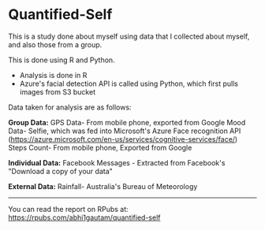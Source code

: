 # Quantified-Self
This is a study done about myself using data that I collected about myself, and also those from a group.

This is done using R and Python.

- Analysis is done in R
- Azure's facial detection API is called using Python, which first pulls images from S3 bucket

Data taken for analysis are as follows:

<b>Group Data:</b>
GPS Data- From mobile phone, exported from Google
Mood Data- Selfie, which was fed into Microsoft's Azure Face recognition API (https://azure.microsoft.com/en-us/services/cognitive-services/face/)
Steps Count- From mobile phone, Exported from Google

<b>Individual Data:</b>
Facebook Messages - Extracted from Facebook's "Download a copy of your data"

<b>External Data:</b>
Rainfall- Australia's Bureau of Meteorology

<hr>

You can read the report on RPubs at:
https://rpubs.com/abhi1gautam/quantified-self
